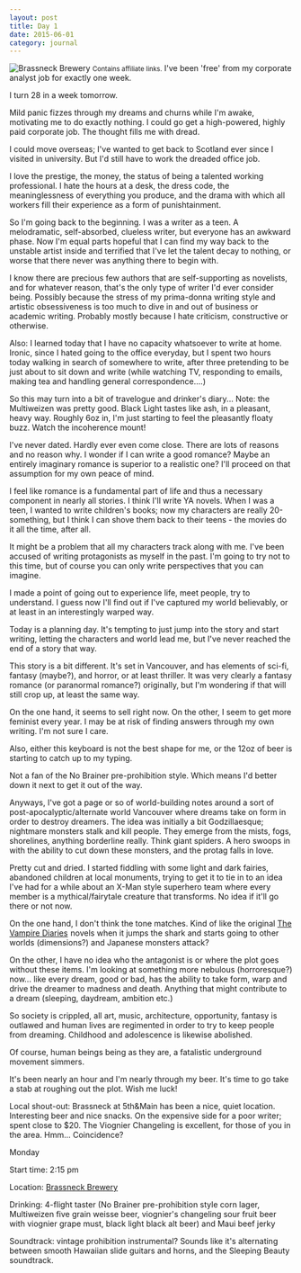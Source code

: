 ```yaml
---
layout: post
title: Day 1
date: 2015-06-01
category: journal
---
```


<img src="https://67.media.tumblr.com/3e7dbbea41b7963dc18be353259f460e/tumblr_inline_o9ii5sWw4U1s1qzkf_540.jpg" alt="Brassneck Brewery" class="img-thumbnail">
<small>Contains affiliate links.</small> I've been 'free' from my corporate analyst job for exactly one week. 

I turn 28 in a week tomorrow. 

Mild panic fizzes through my dreams and churns while I'm awake, motivating me to do exactly nothing. I could go get a high-powered, highly paid corporate job. The thought fills me with dread. 

I could move overseas; I've wanted to get back to Scotland ever since I visited in university. But I'd still have to work the dreaded office job. 

I love the prestige, the money, the status of being a talented working professional. I hate the hours at a desk, the dress code, the meaninglessness of everything you produce, and the drama with which all workers fill their experience as a form of punishtainment. 

So I'm going back to the beginning. I was a writer as a teen. A melodramatic, self-absorbed, clueless writer, but everyone has an awkward phase. Now I'm equal parts hopeful that I can find my way back to the unstable artist inside and terrified that I've let the talent decay to nothing, or worse that there never was anything there to begin with.

I know there are precious few authors that are self-supporting as novelists, and for whatever reason, that's the only type of writer I'd ever consider being. Possibly because the stress of my prima-donna writing style and artistic obsessiveness is too much to dive in and out of business or academic writing. Probably mostly because I hate criticism, constructive or otherwise. 

Also: I learned today that I have no capacity whatsoever to write at home. Ironic, since I hated going to the office everyday, but I spent two hours today walking in search of somewhere to write, after three pretending to be just about to sit down and write (while watching TV, responding to emails, making tea and handling general correspondence....) 

So this may turn into a bit of travelogue and drinker's diary... Note: the Multiweizen was pretty good. Black Light tastes like ash, in a pleasant, heavy way. Roughly 6oz in, I'm just starting to feel the pleasantly floaty buzz. Watch the incoherence mount!

I've never dated. Hardly ever even come close. There are lots of reasons and no reason why. I wonder if I can write a good romance? Maybe an entirely imaginary romance is superior to a realistic one? I'll proceed on that assumption for my own peace of mind. 

I feel like romance is a fundamental part of life and thus a necessary component in nearly all stories. I think I'll write YA novels. When I was a teen, I wanted to write children's books; now my characters are really 20-something, but I think I can shove them back to their teens - the movies do it all the time, after all. 

It might be a problem that all my characters track along with me. I've been accused of writing protagonists as myself in the past. I'm going to try not to this time, but of course you can only write perspectives that you can imagine. 

I made a point of going out to experience life, meet people, try to understand. I guess now I'll find out if I've captured my world believably, or at least in an interestingly warped way.

Today is a planning day. It's tempting to just jump into the story and start writing, letting the characters and world lead me, but I've never reached the end of a story that way. 

This story is a bit different. It's set in Vancouver, and has elements of sci-fi, fantasy (maybe?), and horror, or at least thriller. It was very clearly a fantasy romance (or paranormal romance?) originally, but I'm wondering if that will still crop up, at least the same way. 

On the one hand, it seems to sell right now. On the other, I seem to get more feminist every year. I may be at risk of finding answers through my own writing. I'm not sure I care. 

Also, either this keyboard is not the best shape for me, or the 12oz of beer is starting to catch up to my typing.

Not a fan of the No Brainer pre-prohibition style. Which means I'd better down it next to get it out of the way.

Anyways, I've got a page or so of world-building notes around a sort of post-apocalyptic/alternate world Vancouver where dreams take on form in order to destroy dreamers. The idea was initially a bit Godzillaesque; nightmare monsters stalk and kill people. They emerge from the mists, fogs, shorelines, anything borderline really. Think giant spiders. A hero swoops in with the ability to cut down these monsters, and the protag falls in love. 

Pretty cut and dried. I started fiddling with some light and dark fairies, abandoned children at local monuments, trying to get it to tie in to an idea I've had for a while about an X-Man style superhero team where every member is a mythical/fairytale creature that transforms. No idea if it'll go there or not now. 

On the one hand, I don't think the tone matches. Kind of like the original <a  href="http://www.amazon.ca/gp/product/B001NLL8Q0/ref=as_li_ss_tl?ie=UTF8&camp=15121&creative=390961&creativeASIN=B001NLL8Q0&linkCode=as2&tag=kaie06-20">The Vampire Diaries</a><img src="http://ir-ca.amazon-adsystem.com/e/ir?t=kaie06-20&l=as2&o=15&a=B001NLL8Q0" width="1" height="1" border="0" alt="" style="border:none !important; margin:0px !important;" />
 novels when it jumps the shark and starts going to other worlds (dimensions?) and Japanese monsters attack? 
 
On the other, I have no idea who the antagonist is or where the plot goes without these items. I'm looking at something more nebulous (horroresque?) now... like every dream, good or bad, has the ability to take form, warp and drive the dreamer to madness and death. Anything that might contribute to a dream (sleeping, daydream, ambition etc.) 
 
So society is crippled, all art, music, architecture, opportunity, fantasy is outlawed and human lives are regimented in order to try to keep people from dreaming. Childhood and adolescence is likewise abolished. 
 
Of course, human beings being as they are, a fatalistic underground movement simmers. 

It's been nearly an hour and I'm nearly through my beer. It's time to go take a stab at roughing out the plot. Wish me luck!

Local shout-out: Brassneck at 5th&Main has been a nice, quiet location. Interesting beer and nice snacks. On the expensive side for a poor writer; spent close to $20. The Viognier Changeling is excellent, for those of you in the area. Hmm... Coincidence?


Monday

Start time: 2:15 pm

Location: <a href="http://www.brassneck.ca">Brassneck Brewery</a>

Drinking: 4-flight taster (No Brainer pre-prohibition style corn lager, Multiweizen five grain weisse beer, viognier's changeling sour fruit beer with viognier grape must, black light black alt beer) and Maui beef jerky

Soundtrack: vintage prohibition instrumental? Sounds like it's alternating between smooth Hawaiian slide guitars and horns, and the Sleeping Beauty soundtrack.
